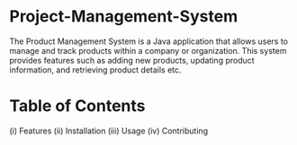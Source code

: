 # Project-Management-System

The Product Management System is a Java application that allows users to manage and track products within a company or organization. This system provides features such as adding new products, updating product information, and retrieving product details etc.

# Table of Contents

 (i)  Features
(ii)  Installation
(iii) Usage
(iv)  Contributing
